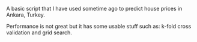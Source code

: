A basic script that I have used sometime ago to predict house prices in Ankara, Turkey.

Performance is not great but it has some usable stuff such as: k-fold cross validation and grid search.

